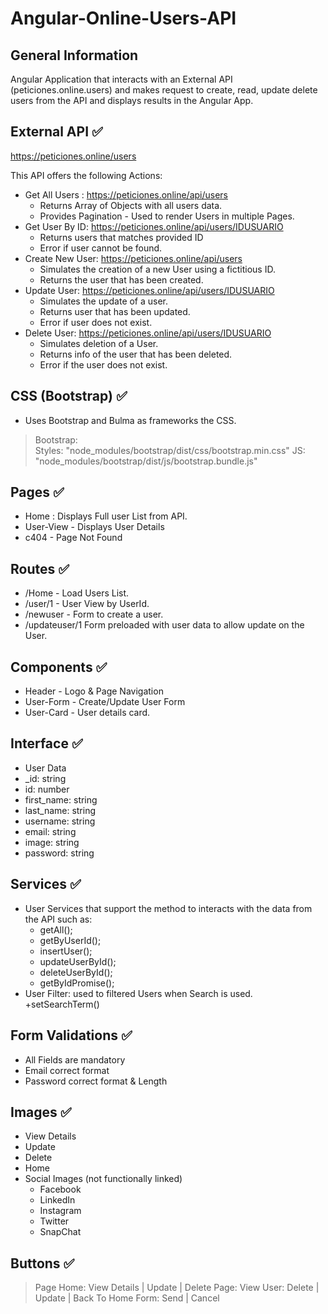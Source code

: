 # Angular-Online-Users-API
## General Information
Angular Application that interacts with an External API (peticiones.online.users) and makes request to create,
read, update delete users from the API and displays results in the Angular App. 

## External API  ✅
https://peticiones.online/users

This API offers the following Actions:
+ Get All Users : https://peticiones.online/api/users
  + Returns Array of Objects with all users data.
  + Provides Pagination - Used to render Users in multiple Pages.
+ Get User By ID: https://peticiones.online/api/users/IDUSUARIO
  + Returns users that matches provided ID
  + Error if user cannot be found.
+ Create New User: https://peticiones.online/api/users
  + Simulates the creation of a new User using a fictitious ID.
  + Returns the user that has been created.
+ Update User: https://peticiones.online/api/users/IDUSUARIO
  + Simulates the update of a user.
  + Returns user that has been updated.
  + Error if user does not exist.
+ Delete User: https://peticiones.online/api/users/IDUSUARIO
  + Simulates deletion of a User.
  + Returns info of the user that has been deleted.
  + Error if the user does not exist.

## CSS (Bootstrap) ✅
+ Uses Bootstrap and Bulma as frameworks the CSS.
> Bootstrap:  
> Styles: "node_modules/bootstrap/dist/css/bootstrap.min.css"
> JS: "node_modules/bootstrap/dist/js/bootstrap.bundle.js"

## Pages ✅
+ Home : Displays Full user List from API.
+ User-View - Displays User Details
+ c404 - Page Not Found

## Routes ✅
+ /Home - Load Users List.
+ /user/1 - User View by UserId.
+ /newuser - Form to create a user.
+ /updateuser/1 Form preloaded with user data to allow update on the User.

## Components ✅
+ Header - Logo  & Page Navigation
+ User-Form - Create/Update User Form
+ User-Card - User details card.

## Interface ✅
+  User Data 
  + _id: string
  + id: number
  + first_name: string
  + last_name: string
  + username: string
  + email: string
  + image: string
  + password: string

## Services ✅
+ User Services that support the method to interacts with the data from the API such as:
  + getAll();
  + getByUserId();
  + insertUser();
  + updateUserById();
  + deleteUserById();
  + getByIdPromise();
+ User Filter: used to filtered Users when Search is used.
  +setSearchTerm()

## Form Validations ✅
+ All Fields are mandatory
+ Email correct format
+ Password correct format & Length

## Images ✅
+ View Details
+ Update
+ Delete
+ Home
+ Social Images (not functionally linked)
  + Facebook
  + LinkedIn
  + Instagram
  + Twitter
  + SnapChat

## Buttons ✅
> Page Home:
> View Details | Update | Delete
> Page: View User:
> Delete | Update | Back To Home
> Form:
> Send | Cancel
